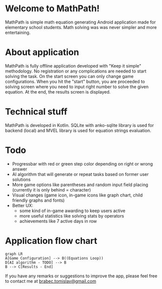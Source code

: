# Welcome to MathPath!

MathPath is simple math equation generating Android application made for elementary school students. Math solving was was never simpler and more entertaining.


# About application

MathPath is fully offline application developed with "Keep it simple" methodology. No registration or any complications are needed to start solving the task. On the start screen you can only change game configurations. When you hit the "start" button, you are proceeded to solving screen where you need to input right number to solve the given equation. At the end, the results screen is displayed.

# Technical stuff

MathPath is developed in Kotlin. SQLite with anko-sqlite library is used for backend (local) and MVEL library is used for equation strings evaluation.

# Todo

* Progressbar with red or green step color depending on right or wrong answer
* AI algorithm that will generate or repeat tasks based on former user solutions
* More game options like parentheses and random input field placing (currently it is only behind = character)
* Visual changes (game icon, in-game icons like graph chart, child friendly graphs and fonts)
* Better UX:
	* some kind of in-game awarding to keep users active
	* more useful statistics like solving stats by operators
	* achievements like 7 active days in row

# Application flow chart

```mermaid
graph LR
A[Game Configuration] --> B((Equations Loop))
D[AI algorithm - TODO] --> B
B --> C[Results - End]
```

If you have any remarks or suggestions to improve the app, please feel free to contact me at brabec.tomislav@gmail.com
